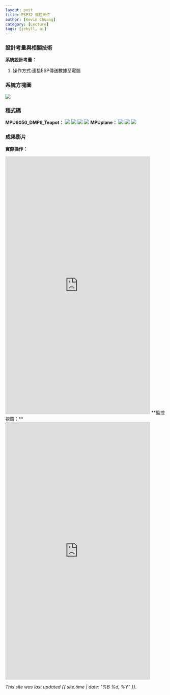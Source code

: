 ```yaml
---
layout: post
title: ESP32 慣性元件
author: [Kevin Chuang]
category: [Lecture]
tags: [jekyll, ai]
---
```


### 設計考量與相關技術
**系統設計考量：**<br>
1. 操作方式:連接ESP傳送數據至電腦

### 系統方塊圖
![](https://github.com/zanlin920601/MCU-project/blob/main/images/MPUPLANE.png?raw=true)

### 程式碼
**MPU6050_DMP6_Teapot：**
![](https://github.com/zanlin920601/MCU-project/blob/main/images/04114.png?raw=true)
![](https://github.com/zanlin920601/MCU-project/blob/main/images/04115.png?raw=true)
![](https://github.com/zanlin920601/MCU-project/blob/main/images/04116.png?raw=true)
![](https://github.com/zanlin920601/MCU-project/blob/main/images/04117.png?raw=true)
**MPUplane：**
![](https://github.com/zanlin920601/MCU-project/blob/main/images/04118.png?raw=true)
![](https://github.com/zanlin920601/MCU-project/blob/main/images/04119.png?raw=true)
![](https://github.com/zanlin920601/MCU-project/blob/main/images/041110.png?raw=true)

### 成果影片
**實際操作：**
<iframe width="455" height="809" src="https://www.youtube.com/embed/E6TewB4EC70" title="實測影片" frameborder="0" allow="accelerometer; autoplay; clipboard-write; encrypted-media; gyroscope; picture-in-picture; web-share" allowfullscreen></iframe>
**監控視窗：**
<iframe width="455" height="809" src="https://www.youtube.com/embed/Ktx0pMxHuO8" title="監控視窗畫面" frameborder="0" allow="accelerometer; autoplay; clipboard-write; encrypted-media; gyroscope; picture-in-picture; web-share" allowfullscreen></iframe>

*This site was last updated {{ site.time | date: "%B %d, %Y" }}.*
